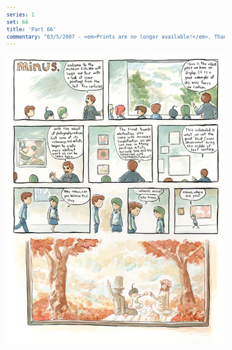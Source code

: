 ```yaml
---
series: 1
set: 66
title: 'Part 66'
commentary: "03/5/2007 - <em>Prints are no longer available!</em>. Thanks again for ordering them if you did, I'll try to get them all out by sometime next week. Probably I will be able to buy a new scanner later this month too, probably. This week there are three comics because I did not like this sequence very much! Thankfully I do like the next story that's coming. ANYWAYS! Because I can't keep throwing up a bunch of comics at once like this, I'm taking next week off. Also: I'm going to take the last week of this month off too. Also also: I'm going to take a week off in June because I still have one left over from the dishface update. Also also also: nothing! Wait, I have not linked to another comic in a while but look, <a href=\"https://web.archive.org/web/20061202084004/http://www.north-world.com/pages/book1/chp1/bk01pg000.htm\" target=\"_blank\">I am doing it right now</a>."
---
```


![](../../../../assets/minus/part-66/minus66.jpg)